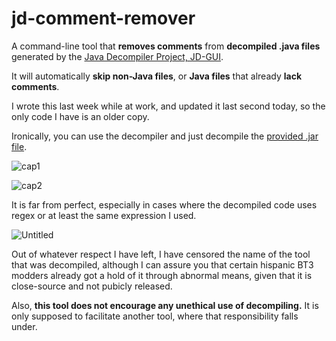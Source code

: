 # jd-comment-remover
A command-line tool that **removes comments** from **decompiled .java files** generated by the [Java Decompiler Project, JD-GUI](hteetps://java-decompiler.github.io/).

It will automatically **skip non-Java files**, or **Java files** that already **lack comments**.

I wrote this last week while at work, and updated it last second today, so the only code I have is an older copy.

Ironically, you can use the decompiler and just decompile the [provided .jar file](https://github.com/ViveTheModder/jd-comment-remover/releases).

![cap1](https://i.imgur.com/CyYEBrn.png)

![cap2](https://i.imgur.com/umNrPrc.png)

It is far from perfect, especially in cases where the decompiled code uses regex or at least the same expression I used.

![Untitled](https://github.com/user-attachments/assets/37e35de5-6f57-4b21-b4be-e60ab3ce5dce)

Out of whatever respect I have left, I have censored the name of the tool that was decompiled, although I can assure you that certain hispanic BT3 modders already got a hold of it through abnormal means, given that it is close-source and not pubicly released.

Also, **this tool does not encourage any unethical use of decompiling.** It is only supposed to facilitate another tool, where that responsibility falls under.

